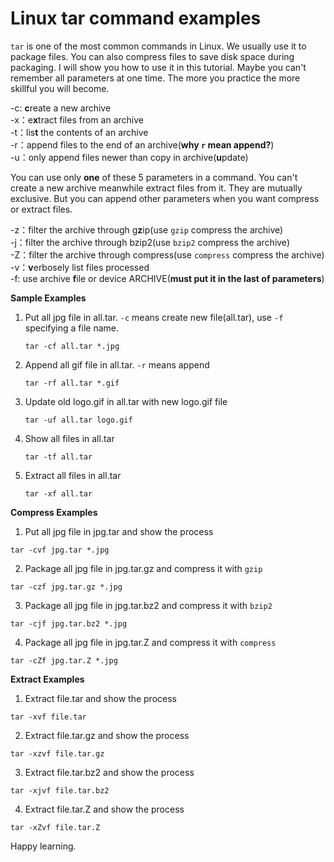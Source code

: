# Linux tar command examples
``tar`` is one of the most common commands in Linux. We usually use it to
package files. You can also compress files to save disk space during packaging.
I will show you how to use it in this tutorial. Maybe you can't remember
all parameters at one time. The more you practice the more skillful you 
will become.

-c: **c**reate a new archive  
-x：e**x**tract files from an archive  
-t：lis**t** the contents of an archive  
-r：append files to the end of an archive(**why ``r`` mean append?**)  
-u：only append files newer than copy in archive(**u**pdate)  

You can use only **one** of these 5 parameters in a command. You can't create
a new archive meanwhile extract files from it. They are mutually exclusive.
But you can append other parameters when you want compress or extract files.

-z：filter the archive through g**z**ip(use ``gzip`` compress the archive)  
-j：filter the archive through bzip2(use ``bzip2`` compress the archive)  
-Z：filter the archive through compress(use ``compress`` compress the archive)  
-v：**v**erbosely list files processed  
-f: use archive **f**ile or device ARCHIVE(**must put it in the last of parameters**)  

**Sample Examples**

1. Put all jpg file in all.tar. ``-c`` means create new file(all.tar), use ``-f`` specifying a file name. 

    ```
    tar -cf all.tar *.jpg
    ```
2. Append all gif file in all.tar. ``-r`` means append

    ```
    tar -rf all.tar *.gif
    ```
3. Update old logo.gif in all.tar with new logo.gif file 

    ```
    tar -uf all.tar logo.gif
    ```
4. Show all files in all.tar

    ```
    tar -tf all.tar
    ```
5. Extract all files in all.tar

    ```
    tar -xf all.tar
    ```

**Compress Examples**

1. Put all jpg file in jpg.tar and show the process
```
tar -cvf jpg.tar *.jpg
```
2. Package all jpg file in jpg.tar.gz and compress it with ``gzip``
```
tar -czf jpg.tar.gz *.jpg
```
3. Package all jpg file in jpg.tar.bz2 and compress it with ``bzip2``
```
tar -cjf jpg.tar.bz2 *.jpg
```
4. Package all jpg file in jpg.tar.Z and compress it with ``compress``
```
tar -cZf jpg.tar.Z *.jpg
```

**Extract Examples**

1. Extract file.tar and show the process
```
tar -xvf file.tar
```
2. Extract file.tar.gz and show the process
```
tar -xzvf file.tar.gz
```
3. Extract file.tar.bz2 and show the process
```
tar -xjvf file.tar.bz2
```
4. Extract file.tar.Z and show the process
```
tar -xZvf file.tar.Z
```

Happy learning.